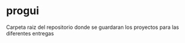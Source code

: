 # progui
Carpeta raiz del repositorio donde se guardaran los proyectos para las diferentes entregas
